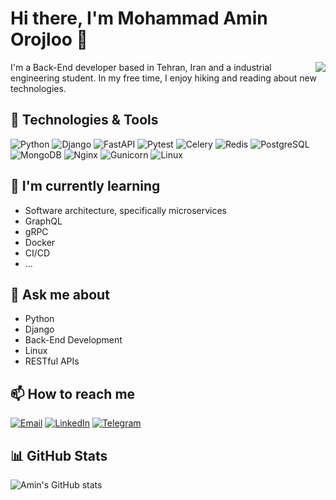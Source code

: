 # Hi there, I'm Mohammad Amin Orojloo 👋

<img align="right" src="https://media.giphy.com/media/qgQUggAC3Pfv687qPC/giphy.gif" width="auto" height="auto">

I'm a Back-End developer based in Tehran, Iran and a industrial engineering student. In my free time, I enjoy hiking and reading about new technologies.

## 🔧 Technologies & Tools

![Python](https://img.shields.io/badge/-Python-3776AB?style=flat-square&logo=python&logoColor=white)
![Django](https://img.shields.io/badge/-Django-092E20?style=flat-square&logo=django&logoColor=white)
![FastAPI](https://img.shields.io/badge/-FastAPI-009688?style=flat-square&logo=fastapi&logoColor=white)
![Pytest](https://img.shields.io/badge/-Pytest-0A9EDC?style=flat-square&logo=pytest&logoColor=white)
![Celery](https://img.shields.io/badge/-Celery-37814A?style=flat-square&logo=celery&logoColor=white)
![Redis](https://img.shields.io/badge/-Redis-DC382D?style=flat-square&logo=redis&logoColor=white)
![PostgreSQL](https://img.shields.io/badge/-PostgreSQL-336791?style=flat-square&logo=postgresql&logoColor=white)
![MongoDB](https://img.shields.io/badge/-MongoDB-47A248?style=flat-square&logo=mongodb&logoColor=white)
![Nginx](https://img.shields.io/badge/-Nginx-269539?style=flat-square&logo=nginx&logoColor=white)
![Gunicorn](https://img.shields.io/badge/-Gunicorn-374151?style=flat-square&logo=gunicorn&logoColor=white)
![Linux](https://img.shields.io/badge/-Linux-FCC624?style=flat-square&logo=linux&logoColor=black)

## 🌱 I'm currently learning

- Software architecture, specifically microservices
- GraphQL
- gRPC
- Docker
- CI/CD
- ...

## 💬 Ask me about

- Python
- Django
- Back-End Development
- Linux
- RESTful APIs

## 📫 How to reach me

[![Email](https://img.shields.io/badge/-Email-D14836?style=flat-square&logo=gmail&logoColor=white)](mailto:ma.orojloo@gmail.com)
[![LinkedIn](https://img.shields.io/badge/-LinkedIn-0077B5?style=flat-square&logo=linkedin&logoColor=white)](https://www.linkedin.com/in/maorojloo)
[![Telegram](https://img.shields.io/badge/-Telegram-2CA5E0?style=flat-square&logo=telegram&logoColor=white)](https://t.me/mybe_notevil)

## 📊 GitHub Stats

![Amin's GitHub stats](https://github-readme-stats.vercel.app/api?username=AryanHamedani&show_icons=true&theme=radical)
